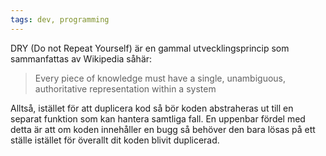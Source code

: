 ```yaml
---
tags: dev, programming
---
```


DRY (Do not Repeat Yourself) är en gammal utvecklingsprincip som sammanfattas av Wikipedia såhär:

> Every piece of knowledge must have a single, unambiguous, authoritative representation within a system

Alltså, istället för att duplicera kod så bör koden abstraheras ut till en separat funktion som kan hantera samtliga fall. En uppenbar fördel med detta är att om koden innehåller en bugg så behöver den bara lösas på ett ställe istället för överallt dit koden blivit duplicerad.
